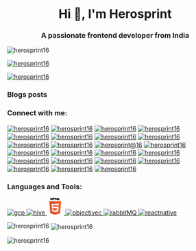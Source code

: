 <h1 align="center">Hi 👋, I'm Herosprint</h1>
<h3 align="center">A passionate frontend developer from India</h3>

<p align="left"> <img src="https://komarev.com/ghpvc/?username=herosprint16&label=Profile%20views&color=0e75b6&style=flat" alt="herosprint16" /> </p>

<p align="left"> <a href="https://github.com/ryo-ma/github-profile-trophy"><img src="https://github-profile-trophy.vercel.app/?username=herosprint16" alt="herosprint16" /></a> </p>

<p align="left"> <a href="https://twitter.com/herosprint16" target="blank"><img src="https://img.shields.io/twitter/follow/herosprint16?logo=twitter&style=for-the-badge" alt="herosprint16" /></a> </p>

### Blogs posts
<!-- BLOG-POST-LIST:START -->
<!-- BLOG-POST-LIST:END -->

<h3 align="left">Connect with me:</h3>
<p align="left">
<a href="https://codepen.io/herosprint16" target="blank"><img align="center" src="https://raw.githubusercontent.com/rahuldkjain/github-profile-readme-generator/master/src/images/icons/Social/codepen.svg" alt="herosprint16" height="30" width="40" /></a>
<a href="https://dev.to/herosprint16" target="blank"><img align="center" src="https://raw.githubusercontent.com/rahuldkjain/github-profile-readme-generator/master/src/images/icons/Social/devto.svg" alt="herosprint16" height="30" width="40" /></a>
<a href="https://twitter.com/herosprint16" target="blank"><img align="center" src="https://raw.githubusercontent.com/rahuldkjain/github-profile-readme-generator/master/src/images/icons/Social/twitter.svg" alt="herosprint16" height="30" width="40" /></a>
<a href="https://linkedin.com/in/herosprint16" target="blank"><img align="center" src="https://raw.githubusercontent.com/rahuldkjain/github-profile-readme-generator/master/src/images/icons/Social/linked-in-alt.svg" alt="herosprint16" height="30" width="40" /></a>
<a href="https://stackoverflow.com/users/herosprint16" target="blank"><img align="center" src="https://raw.githubusercontent.com/rahuldkjain/github-profile-readme-generator/master/src/images/icons/Social/stack-overflow.svg" alt="herosprint16" height="30" width="40" /></a>
<a href="https://codesandbox.com/herosprint16" target="blank"><img align="center" src="https://raw.githubusercontent.com/rahuldkjain/github-profile-readme-generator/master/src/images/icons/Social/codesandbox.svg" alt="herosprint16" height="30" width="40" /></a>
<a href="https://kaggle.com/herosprint16" target="blank"><img align="center" src="https://raw.githubusercontent.com/rahuldkjain/github-profile-readme-generator/master/src/images/icons/Social/kaggle.svg" alt="herosprint16" height="30" width="40" /></a>
<a href="https://fb.com/herosprint16" target="blank"><img align="center" src="https://raw.githubusercontent.com/rahuldkjain/github-profile-readme-generator/master/src/images/icons/Social/facebook.svg" alt="herosprint16" height="30" width="40" /></a>
<a href="https://instagram.com/herosprint16" target="blank"><img align="center" src="https://raw.githubusercontent.com/rahuldkjain/github-profile-readme-generator/master/src/images/icons/Social/instagram.svg" alt="herosprint16" height="30" width="40" /></a>
<a href="https://dribbble.com/herosprint16" target="blank"><img align="center" src="https://raw.githubusercontent.com/rahuldkjain/github-profile-readme-generator/master/src/images/icons/Social/dribbble.svg" alt="herosprint16" height="30" width="40" /></a>
<a href="https://www.behance.net/herosprint@16" target="blank"><img align="center" src="https://raw.githubusercontent.com/rahuldkjain/github-profile-readme-generator/master/src/images/icons/Social/behance.svg" alt="herosprint@16" height="30" width="40" /></a>
<a href="https://hashnode.com/herosprint16" target="blank"><img align="center" src="https://raw.githubusercontent.com/rahuldkjain/github-profile-readme-generator/master/src/images/icons/Social/hashnode.svg" alt="herosprint16" height="30" width="40" /></a>
<a href="https://medium.com/herosprint16" target="blank"><img align="center" src="https://raw.githubusercontent.com/rahuldkjain/github-profile-readme-generator/master/src/images/icons/Social/medium.svg" alt="herosprint16" height="30" width="40" /></a>
<a href="https://www.youtube.com/c/herosprint16" target="blank"><img align="center" src="https://raw.githubusercontent.com/rahuldkjain/github-profile-readme-generator/master/src/images/icons/Social/youtube.svg" alt="herosprint16" height="30" width="40" /></a>
<a href="https://www.codechef.com/users/herosprint16" target="blank"><img align="center" src="https://cdn.jsdelivr.net/npm/simple-icons@3.1.0/icons/codechef.svg" alt="herosprint16" height="30" width="40" /></a>
<a href="https://www.hackerrank.com/herosprint16" target="blank"><img align="center" src="https://raw.githubusercontent.com/rahuldkjain/github-profile-readme-generator/master/src/images/icons/Social/hackerrank.svg" alt="herosprint16" height="30" width="40" /></a>
<a href="https://codeforces.com/profile/herosprint16" target="blank"><img align="center" src="https://raw.githubusercontent.com/rahuldkjain/github-profile-readme-generator/master/src/images/icons/Social/codeforces.svg" alt="herosprint16" height="30" width="40" /></a>
<a href="https://www.leetcode.com/herosprint16" target="blank"><img align="center" src="https://raw.githubusercontent.com/rahuldkjain/github-profile-readme-generator/master/src/images/icons/Social/leet-code.svg" alt="herosprint16" height="30" width="40" /></a>
<a href="https://www.hackerearth.com/herosprint16" target="blank"><img align="center" src="https://raw.githubusercontent.com/rahuldkjain/github-profile-readme-generator/master/src/images/icons/Social/hackerearth.svg" alt="herosprint16" height="30" width="40" /></a>
<a href="https://auth.geeksforgeeks.org/user/herosprint16" target="blank"><img align="center" src="https://raw.githubusercontent.com/rahuldkjain/github-profile-readme-generator/master/src/images/icons/Social/geeks-for-geeks.svg" alt="herosprint16" height="30" width="40" /></a>
<a href="https://www.topcoder.com/members/herosprint16" target="blank"><img align="center" src="https://raw.githubusercontent.com/rahuldkjain/github-profile-readme-generator/master/src/images/icons/Social/topcoder.svg" alt="herosprint16" height="30" width="40" /></a>
<a href="https://discord.gg/herosprint16" target="blank"><img align="center" src="https://raw.githubusercontent.com/rahuldkjain/github-profile-readme-generator/master/src/images/icons/Social/discord.svg" alt="herosprint16" height="30" width="40" /></a>
<a href="/herosprint16" target="blank"><img align="center" src="https://raw.githubusercontent.com/rahuldkjain/github-profile-readme-generator/master/src/images/icons/Social/rss.svg" alt="herosprint16" height="30" width="40" /></a>
</p>

<h3 align="left">Languages and Tools:</h3>
<p align="left"> <a href="https://cloud.google.com" target="_blank" rel="noreferrer"> <img src="https://www.vectorlogo.zone/logos/google_cloud/google_cloud-icon.svg" alt="gcp" width="40" height="40"/> </a> <a href="https://hive.apache.org/" target="_blank" rel="noreferrer"> <img src="https://www.vectorlogo.zone/logos/apache_hive/apache_hive-icon.svg" alt="hive" width="40" height="40"/> </a> <a href="https://www.w3.org/html/" target="_blank" rel="noreferrer"> <img src="https://raw.githubusercontent.com/devicons/devicon/master/icons/html5/html5-original-wordmark.svg" alt="html5" width="40" height="40"/> </a> <a href="https://developer.apple.com/library/archive/documentation/Cocoa/Conceptual/ProgrammingWithObjectiveC/Introduction/Introduction.html" target="_blank" rel="noreferrer"> <img src="https://www.vectorlogo.zone/logos/apple_objectivec/apple_objectivec-icon.svg" alt="objectivec" width="40" height="40"/> </a> <a href="https://www.rabbitmq.com" target="_blank" rel="noreferrer"> <img src="https://www.vectorlogo.zone/logos/rabbitmq/rabbitmq-icon.svg" alt="rabbitMQ" width="40" height="40"/> </a> <a href="https://reactnative.dev/" target="_blank" rel="noreferrer"> <img src="https://reactnative.dev/img/header_logo.svg" alt="reactnative" width="40" height="40"/> </a> </p>

<p><img align="left" src="https://github-readme-stats.vercel.app/api/top-langs?username=herosprint16&show_icons=true&locale=en&layout=compact" alt="herosprint16" /></p>

<p>&nbsp;<img align="center" src="https://github-readme-stats.vercel.app/api?username=herosprint16&show_icons=true&locale=en" alt="herosprint16" /></p>

<p><img align="center" src="https://github-readme-streak-stats.herokuapp.com/?user=herosprint16&" alt="herosprint16" /></p>
